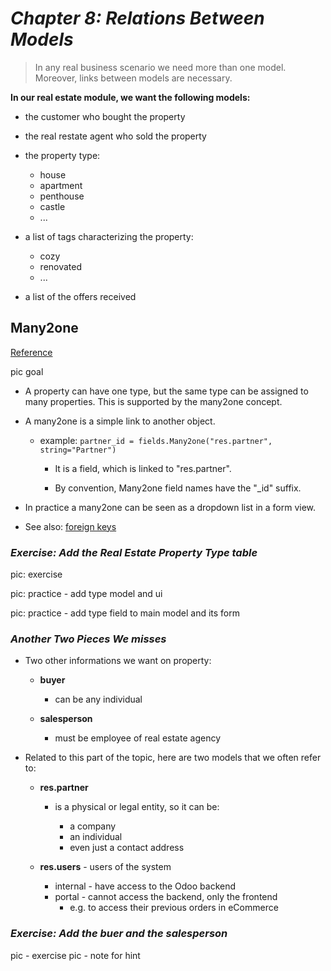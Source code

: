 # ***Chapter 8: Relations Between Models***

> In any real business scenario we need more than one model. Moreover, links between models are necessary.

**In our real estate module, we want the following models:**

- the customer who bought the property

- the real restate agent who sold the property

- the property type:

  - house
  - apartment
  - penthouse
  - castle
  - ...

- a list of tags characterizing the property:

  - cozy
  - renovated
  - ...

- a list of the offers received

## **Many2one**

[Reference](https://www.odoo.com/documentation/16.0/developer/reference/backend/orm.html#odoo.fields.Many2one)

pic goal

- A property can have one type, but the same type can be assigned to many properties. This is supported by the many2one concept.

- A many2one is a simple link to another object.

  - example: `partner_id = fields.Many2one("res.partner", string="Partner")`

    - It is a field, which is linked to "res.partner".

    - By convention, Many2one field names have the "_id" suffix.

- In practice a many2one can be seen as a dropdown list in a form view.

- See also: [foreign keys](https://www.postgresql.org/docs/current/tutorial-fk.html)

### _Exercise: Add the Real Estate Property Type table_

pic: exercise

pic: practice - add type model and ui

pic: practice - add type field to main model and its form

### _Another Two Pieces We misses_

- Two other informations we want on property:

  - **buyer**

    - can be any individual

  - **salesperson**

    - must be employee of real estate agency

- Related to this part of the topic, here are two models that we often refer to:

  - **res.partner**

    - is a physical or legal entity, so it can be:

      - a company
      - an individual
      - even just a contact address

  - **res.users** - users of the system

    - internal - have access to the Odoo backend
    - portal - cannot access the backend, only the frontend
      - e.g. to access their previous orders in eCommerce
  
### _Exercise: Add the buer and the salesperson_

pic - exercise
pic - note for hint



